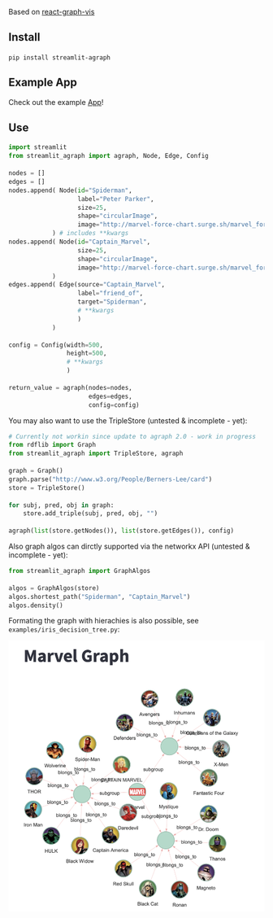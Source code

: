 
Based on [react-graph-vis](https://github.com/crubier/react-graph-vis)


## Install

`pip install streamlit-agraph`

## Example App 
Check out the example [App](https://chrisdelclea-word-knowledge-graph-main-luylof.streamlitapp.com)!
## Use
```python
import streamlit
from streamlit_agraph import agraph, Node, Edge, Config

nodes = []
edges = []
nodes.append( Node(id="Spiderman", 
                   label="Peter Parker", 
                   size=25, 
                   shape="circularImage",
                   image="http://marvel-force-chart.surge.sh/marvel_force_chart_img/top_spiderman.png") 
            ) # includes **kwargs
nodes.append( Node(id="Captain_Marvel", 
                   size=25,
                   shape="circularImage",
                   image="http://marvel-force-chart.surge.sh/marvel_force_chart_img/top_captainmarvel.png") 
            )
edges.append( Edge(source="Captain_Marvel", 
                   label="friend_of", 
                   target="Spiderman", 
                   # **kwargs
                   ) 
            ) 

config = Config(width=500, 
                height=500, 
                # **kwargs
                ) 

return_value = agraph(nodes=nodes, 
                      edges=edges, 
                      config=config)

```

You may also want to use the TripleStore (untested & incomplete - yet): 

```python
# Currently not workin since update to agraph 2.0 - work in progress
from rdflib import Graph
from streamlit_agraph import TripleStore, agraph

graph = Graph()
graph.parse("http://www.w3.org/People/Berners-Lee/card")
store = TripleStore()

for subj, pred, obj in graph:
    store.add_triple(subj, pred, obj, "")
    
agraph(list(store.getNodes()), list(store.getEdges()), config)
```

Also graph algos can dirctly supported via the networkx API (untested & incomplete - yet):
```python
from streamlit_agraph import GraphAlgos

algos = GraphAlgos(store)
algos.shortest_path("Spiderman", "Captain_Marvel")
algos.density()
```

Formating the graph with hierachies is also possible, see `examples/iris_decision_tree.py`:

![marvel.png](imgs/marvel.png)



